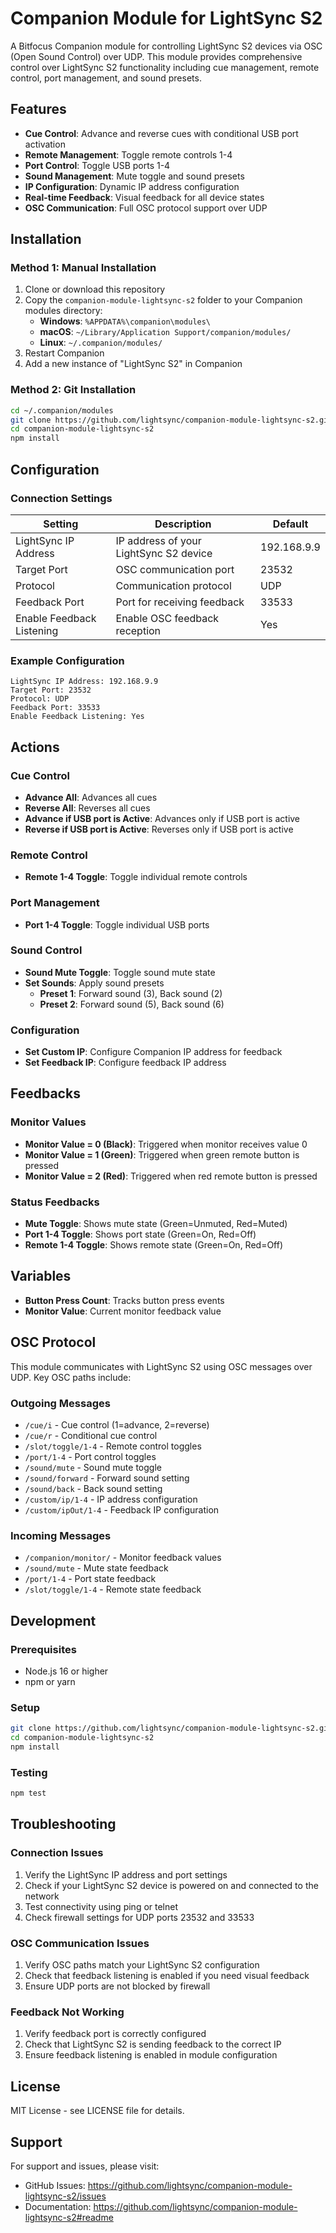 # Companion Module for LightSync S2

A Bitfocus Companion module for controlling LightSync S2 devices via OSC (Open Sound Control) over UDP. This module provides comprehensive control over LightSync S2 functionality including cue management, remote control, port management, and sound presets.

## Features

- **Cue Control**: Advance and reverse cues with conditional USB port activation
- **Remote Management**: Toggle remote controls 1-4
- **Port Control**: Toggle USB ports 1-4
- **Sound Management**: Mute toggle and sound presets
- **IP Configuration**: Dynamic IP address configuration
- **Real-time Feedback**: Visual feedback for all device states
- **OSC Communication**: Full OSC protocol support over UDP

## Installation

### Method 1: Manual Installation

1. Clone or download this repository
2. Copy the `companion-module-lightsync-s2` folder to your Companion modules directory:
   - **Windows**: `%APPDATA%\companion\modules\`
   - **macOS**: `~/Library/Application Support/companion/modules/`
   - **Linux**: `~/.companion/modules/`
3. Restart Companion
4. Add a new instance of "LightSync S2" in Companion

### Method 2: Git Installation

```bash
cd ~/.companion/modules
git clone https://github.com/lightsync/companion-module-lightsync-s2.git
cd companion-module-lightsync-s2
npm install
```

## Configuration

### Connection Settings

| Setting | Description | Default |
|---------|-------------|---------|
| LightSync IP Address | IP address of your LightSync S2 device | 192.168.9.9 |
| Target Port | OSC communication port | 23532 |
| Protocol | Communication protocol | UDP |
| Feedback Port | Port for receiving feedback | 33533 |
| Enable Feedback Listening | Enable OSC feedback reception | Yes |

### Example Configuration

```
LightSync IP Address: 192.168.9.9
Target Port: 23532
Protocol: UDP
Feedback Port: 33533
Enable Feedback Listening: Yes
```

## Actions

### Cue Control
- **Advance All**: Advances all cues
- **Reverse All**: Reverses all cues
- **Advance if USB port is Active**: Advances only if USB port is active
- **Reverse if USB port is Active**: Reverses only if USB port is active

### Remote Control
- **Remote 1-4 Toggle**: Toggle individual remote controls

### Port Management
- **Port 1-4 Toggle**: Toggle individual USB ports

### Sound Control
- **Sound Mute Toggle**: Toggle sound mute state
- **Set Sounds**: Apply sound presets
  - **Preset 1**: Forward sound (3), Back sound (2)
  - **Preset 2**: Forward sound (5), Back sound (6)

### Configuration
- **Set Custom IP**: Configure Companion IP address for feedback
- **Set Feedback IP**: Configure feedback IP address

## Feedbacks

### Monitor Values
- **Monitor Value = 0 (Black)**: Triggered when monitor receives value 0
- **Monitor Value = 1 (Green)**: Triggered when green remote button is pressed
- **Monitor Value = 2 (Red)**: Triggered when red remote button is pressed

### Status Feedbacks
- **Mute Toggle**: Shows mute state (Green=Unmuted, Red=Muted)
- **Port 1-4 Toggle**: Shows port state (Green=On, Red=Off)
- **Remote 1-4 Toggle**: Shows remote state (Green=On, Red=Off)

## Variables

- **Button Press Count**: Tracks button press events
- **Monitor Value**: Current monitor feedback value

## OSC Protocol

This module communicates with LightSync S2 using OSC messages over UDP. Key OSC paths include:

### Outgoing Messages
- `/cue/i` - Cue control (1=advance, 2=reverse)
- `/cue/r` - Conditional cue control
- `/slot/toggle/1-4` - Remote control toggles
- `/port/1-4` - Port control toggles
- `/sound/mute` - Sound mute toggle
- `/sound/forward` - Forward sound setting
- `/sound/back` - Back sound setting
- `/custom/ip/1-4` - IP address configuration
- `/custom/ipOut/1-4` - Feedback IP configuration

### Incoming Messages
- `/companion/monitor/` - Monitor feedback values
- `/sound/mute` - Mute state feedback
- `/port/1-4` - Port state feedback
- `/slot/toggle/1-4` - Remote state feedback

## Development

### Prerequisites
- Node.js 16 or higher
- npm or yarn

### Setup
```bash
git clone https://github.com/lightsync/companion-module-lightsync-s2.git
cd companion-module-lightsync-s2
npm install
```

### Testing
```bash
npm test
```

## Troubleshooting

### Connection Issues
1. Verify the LightSync IP address and port settings
2. Check if your LightSync S2 device is powered on and connected to the network
3. Test connectivity using ping or telnet
4. Check firewall settings for UDP ports 23532 and 33533

### OSC Communication Issues
1. Verify OSC paths match your LightSync S2 configuration
2. Check that feedback listening is enabled if you need visual feedback
3. Ensure UDP ports are not blocked by firewall

### Feedback Not Working
1. Verify feedback port is correctly configured
2. Check that LightSync S2 is sending feedback to the correct IP
3. Ensure feedback listening is enabled in module configuration

## License

MIT License - see LICENSE file for details.

## Support

For support and issues, please visit:
- GitHub Issues: https://github.com/lightsync/companion-module-lightsync-s2/issues
- Documentation: https://github.com/lightsync/companion-module-lightsync-s2#readme 
